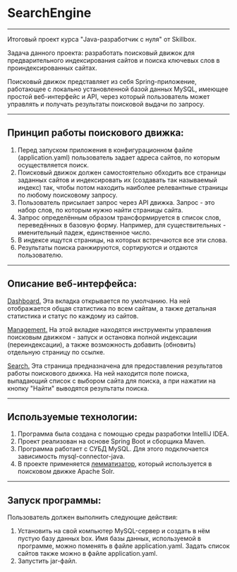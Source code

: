 # **SearchEngine**
____
Итоговый проект курса "Java-разработчик с нуля" от Skillbox.

Задача данного проекта: разработать поисковый движок для предварительного индексирования сайтов и поиска ключевых слов в проиндексированных сайтах.

Поисковый движок представляет из себя Spring-приложение, работающее с локально установленной базой данных MySQL, 
имеющее простой веб-интерфейс и API, через который пользователь может управлять и получать результаты поисковой выдачи по запросу. 
____
## **Принцип работы поискового движка:**
1) Перед запуском приложения в конфигурационном файле (application.yaml) пользователь задает адреса сайтов, по которым осуществляется поиск.
2) Поисковый движок должен самостоятельно обходить все страницы заданных сайтов и индексировать их (создавать так называемый индекс) так, чтобы потом находить наиболее релевантные страницы по любому поисковому запросу.
3) Пользователь присылает запрос через API движка. Запрос - это набор слов, по которым нужно найти страницы сайта.
4) Запрос определённым образом трансформируется в список слов, переведённых в базовую форму. Например, для существительных - именительный падеж, единственное число.
5) В индексе ищутся страницы, на которых встречаются все эти слова.
6) Результаты поиска ранжируются, сортируются и отдаются пользователю.
____
## **Описание веб-интерфейса:**
[Dashboard.](https://drive.google.com/file/d/1iuFhI5a81V3XTr6FqaNQ6jBBL8zu3nnQ/view?usp=sharing)
Эта вкладка открывается по умолчанию. 
На ней отображается общая статистика по всем сайтам, а также детальная статистика и статус по каждому из сайтов.

[Management.](https://drive.google.com/file/d/1iA08oJDJ9EZVLv9c-jXqpUNNOnJ6wb5R/view?usp=sharing) 
На этой вкладке находятся инструменты управления поисковым движком - запуск и остановка полной индексации (переиндексации), а также возможность добавить (обновить) отдельную страницу по ссылке.


[Search.](https://drive.google.com/file/d/1tChU40uQBejBqazyBwOJTJPUb_M4oGCK/view?usp=sharing) 
Эта страница предназначена для предоставления результатов работы поискового движка. На ней находится поле поиска, выпадающий список с выбором сайта для поиска, а при нажатии на кнопку "Найти" выводятся результаты поиска.

____
## **Используемые технологии:**
1) Программа была создана с помощью среды разработки IntelliJ IDEA.
2) Проект реализован на основе Spring Boot и сборщика Maven.
3) Программа работает с СУБД MySQL. Для этого подключается зависимость mysql-connector-java.
4) В проекте применяется [лемматизатор](https://github.com/AKuznetsov/russianmorphology), который используется в поисковом движке Apache Solr.
____
## **Запуск программы:** 
Пользователь должен выполнить следующие действия:
1) Установить на свой компьютер MySQL-сервер и создать в нём пустую базу данных box. Имя базы данных, используемой в программе, можно поменять в файле application.yaml. Задать список сайтов также можно в файле application.yaml.
2) Запустить jar-файл. 
